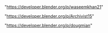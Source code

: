 "https://developer.blender.org/p/waseemkhan21"

"https://developer.blender.org/p/Archivist15"

"https://developer.blender.org/p/dougmian"

 
 
